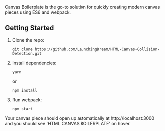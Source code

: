Canvas Boilerplate is the go-to solution for quickly creating modern canvas pieces using ES6 and webpack.

## Getting Started

1.  Clone the repo:

        git clone https://github.com/LaunchingDream/HTML-Canvas-Collision-Detection.git

2.  Install dependencies:

        yarn

    or

        npm install

3.  Run webpack:

        npm start

Your canvas piece should open up automatically at http://localhost:3000 and you should see 'HTML CANVAS BOILERPLATE' on hover.
